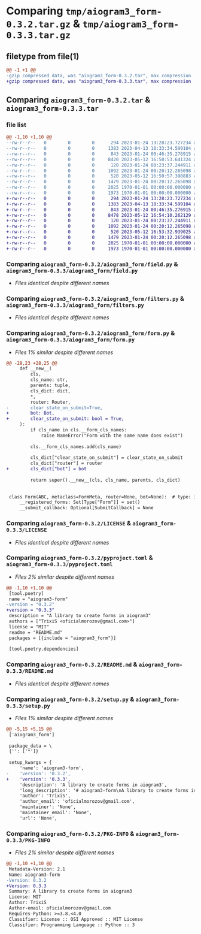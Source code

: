 # Comparing `tmp/aiogram3_form-0.3.2.tar.gz` & `tmp/aiogram3_form-0.3.3.tar.gz`

## filetype from file(1)

```diff
@@ -1 +1 @@
-gzip compressed data, was "aiogram3_form-0.3.2.tar", max compression
+gzip compressed data, was "aiogram3_form-0.3.3.tar", max compression
```

## Comparing `aiogram3_form-0.3.2.tar` & `aiogram3_form-0.3.3.tar`

### file list

```diff
@@ -1,10 +1,10 @@
--rw-r--r--   0        0        0      294 2023-01-24 13:28:23.727234 aiogram3_form-0.3.2/aiogram3_form/__init__.py
--rw-r--r--   0        0        0     1383 2023-04-13 18:33:34.599104 aiogram3_form-0.3.2/aiogram3_form/field.py
--rw-r--r--   0        0        0      843 2023-01-24 00:46:35.276915 aiogram3_form-0.3.2/aiogram3_form/filters.py
--rw-r--r--   0        0        0     8420 2023-05-12 16:50:53.641324 aiogram3_form-0.3.2/aiogram3_form/form.py
--rw-r--r--   0        0        0      120 2023-01-24 00:23:37.244911 aiogram3_form-0.3.2/aiogram3_form/state.py
--rw-r--r--   0        0        0     1092 2023-01-24 00:20:12.265098 aiogram3_form-0.3.2/LICENSE
--rw-r--r--   0        0        0      520 2023-05-12 16:50:57.398883 aiogram3_form-0.3.2/pyproject.toml
--rw-r--r--   0        0        0     1479 2023-01-24 00:20:12.265098 aiogram3_form-0.3.2/README.md
--rw-r--r--   0        0        0     2025 1970-01-01 00:00:00.000000 aiogram3_form-0.3.2/setup.py
--rw-r--r--   0        0        0     1973 1970-01-01 00:00:00.000000 aiogram3_form-0.3.2/PKG-INFO
+-rw-r--r--   0        0        0      294 2023-01-24 13:28:23.727234 aiogram3_form-0.3.3/aiogram3_form/__init__.py
+-rw-r--r--   0        0        0     1383 2023-04-13 18:33:34.599104 aiogram3_form-0.3.3/aiogram3_form/field.py
+-rw-r--r--   0        0        0      843 2023-01-24 00:46:35.276915 aiogram3_form-0.3.3/aiogram3_form/filters.py
+-rw-r--r--   0        0        0     8478 2023-05-12 16:54:10.262129 aiogram3_form-0.3.3/aiogram3_form/form.py
+-rw-r--r--   0        0        0      120 2023-01-24 00:23:37.244911 aiogram3_form-0.3.3/aiogram3_form/state.py
+-rw-r--r--   0        0        0     1092 2023-01-24 00:20:12.265098 aiogram3_form-0.3.3/LICENSE
+-rw-r--r--   0        0        0      520 2023-05-12 16:53:32.939025 aiogram3_form-0.3.3/pyproject.toml
+-rw-r--r--   0        0        0     1479 2023-01-24 00:20:12.265098 aiogram3_form-0.3.3/README.md
+-rw-r--r--   0        0        0     2025 1970-01-01 00:00:00.000000 aiogram3_form-0.3.3/setup.py
+-rw-r--r--   0        0        0     1973 1970-01-01 00:00:00.000000 aiogram3_form-0.3.3/PKG-INFO
```

### Comparing `aiogram3_form-0.3.2/aiogram3_form/field.py` & `aiogram3_form-0.3.3/aiogram3_form/field.py`

 * *Files identical despite different names*

### Comparing `aiogram3_form-0.3.2/aiogram3_form/filters.py` & `aiogram3_form-0.3.3/aiogram3_form/filters.py`

 * *Files identical despite different names*

### Comparing `aiogram3_form-0.3.2/aiogram3_form/form.py` & `aiogram3_form-0.3.3/aiogram3_form/form.py`

 * *Files 1% similar despite different names*

```diff
@@ -28,23 +28,25 @@
     def __new__(
         cls,
         cls_name: str,
         parents: tuple,
         cls_dict: dict,
         *,
         router: Router,
-        clear_state_on_submit=True,
+        bot: Bot,
+        clear_state_on_submit: bool = True,
     ):
         if cls_name in cls.__form_cls_names:
             raise NameError("Form with the same name does exist")
 
         cls.__form_cls_names.add(cls_name)
 
         cls_dict["clear_state_on_submit"] = clear_state_on_submit
         cls_dict["router"] = router
+        cls_dict["bot"] = bot
 
         return super().__new__(cls, cls_name, parents, cls_dict)
 
 
 class Form(ABC, metaclass=FormMeta, router=None, bot=None):  # type: ignore
     __registered_forms: Set[Type["Form"]] = set()
     __submit_callback: Optional[SubmitCallback] = None
```

### Comparing `aiogram3_form-0.3.2/LICENSE` & `aiogram3_form-0.3.3/LICENSE`

 * *Files identical despite different names*

### Comparing `aiogram3_form-0.3.2/pyproject.toml` & `aiogram3_form-0.3.3/pyproject.toml`

 * *Files 2% similar despite different names*

```diff
@@ -1,10 +1,10 @@
 [tool.poetry]
 name = "aiogram3-form"
-version = "0.3.2"
+version = "0.3.3"
 description = "A library to create forms in aiogram3"
 authors = ["TrixiS <oficialmorozov@gmail.com>"]
 license = "MIT"
 readme = "README.md"
 packages = [{include = "aiogram3_form"}]
 
 [tool.poetry.dependencies]
```

### Comparing `aiogram3_form-0.3.2/README.md` & `aiogram3_form-0.3.3/README.md`

 * *Files identical despite different names*

### Comparing `aiogram3_form-0.3.2/setup.py` & `aiogram3_form-0.3.3/setup.py`

 * *Files 1% similar despite different names*

```diff
@@ -5,15 +5,15 @@
 ['aiogram3_form']
 
 package_data = \
 {'': ['*']}
 
 setup_kwargs = {
     'name': 'aiogram3-form',
-    'version': '0.3.2',
+    'version': '0.3.3',
     'description': 'A library to create forms in aiogram3',
     'long_description': '# aiogram3-form\nA library to create forms in aiogram3\n\n# Example\n```Python\n# suppose you import here your router and bot objects\nfrom aiogram import F, types\n\nfrom aiogram3_form import Form, FormField\n\n\nclass NameForm(Form, router=your_router):\n    first_name: str = FormField(enter_message_text="Enter your first name please")\n    second_name: str = FormField(enter_message_text="Enter your second name please", filter=F.text.len() > 10)\n    age: int = FormField(enter_message_text="Enter age as integer", error_message_text="Age should be numeric!")\n\n\n@NameForm.submit()\nasync def name_form_submit_handler(form: NameForm, event_chat: types.Chat):\n    # handle form data\n    # also supports aiogram standart DI (e. g. middlewares, filters, etc)\n    await bot.send_message(\n        event_chat.id, f"Your full name is {form.first_name} {form.second_name}!"\n    )\n    \n    \n@router.message(F.text == "/form")\nasync def form_handler(message: types.Message, state: FSMContext):\n    await NameForm.start(state)  # start your form\n```\n\nAfter submit callback call the state would be automatically cleared.\n\nYou can control this state using the following metaclass kwarg\n\n```Python\n...\n\n\nclass NameForm(Form, clear_state_on_submit=False):  # True by default\n    ...\n\n\n@NameForm.submit()\nasync def name_form_submit_handler(form: NameForm, state: FSMContext):\n    # so you can set your exit state manually\n    await state.set_state(...)\n```\n',
     'author': 'TrixiS',
     'author_email': 'oficialmorozov@gmail.com',
     'maintainer': 'None',
     'maintainer_email': 'None',
     'url': 'None',
```

### Comparing `aiogram3_form-0.3.2/PKG-INFO` & `aiogram3_form-0.3.3/PKG-INFO`

 * *Files 2% similar despite different names*

```diff
@@ -1,10 +1,10 @@
 Metadata-Version: 2.1
 Name: aiogram3-form
-Version: 0.3.2
+Version: 0.3.3
 Summary: A library to create forms in aiogram3
 License: MIT
 Author: TrixiS
 Author-email: oficialmorozov@gmail.com
 Requires-Python: >=3.8,<4.0
 Classifier: License :: OSI Approved :: MIT License
 Classifier: Programming Language :: Python :: 3
```

